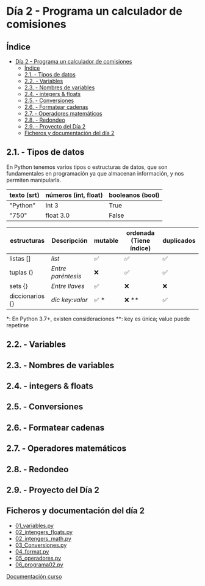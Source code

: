 
# Día 2 - Programa un calculador de comisiones

## Índice
- [Día 2 - Programa un calculador de comisiones](#día-2---programa-un-calculador-de-comisiones)
  - [Índice](#índice)
  - [2.1. - Tipos de datos](#21---tipos-de-datos)
  - [2.2. - Variables](#22---variables)
  - [2.3. - Nombres de variables](#23---nombres-de-variables)
  - [2.4. - integers \& floats](#24---integers--floats)
  - [2.5. - Conversiones](#25---conversiones)
  - [2.6. - Formatear cadenas](#26---formatear-cadenas)
  - [2.7. - Operadores matemáticos](#27---operadores-matemáticos)
  - [2.8. - Redondeo](#28---redondeo)
  - [2.9. - Proyecto del Día 2](#29---proyecto-del-día-2)
  - [Ficheros y documentación del día 2](#ficheros-y-documentación-del-día-2)

## 2.1. - Tipos de datos
En Python tenemos varios tipos o estructuras de datos, que son fundamentales en programación ya que almacenan información, y nos permiten manipularla. 

| texto (srt) | números (int, float) | booleanos (bool) |
| ----------- | -------------------- | ---------------- |
| "Python"    | Int 3                | True             |
| "750"       | float 3.0            | False            |


| estructuras     | Descripción        | mutable              | ordenada (Tiene índice) | duplicados         |
| --------------- | ------------------ | -------------------- | ----------------------- | ------------------ |
| listas []       | *list*             | :white_check_mark:   | :white_check_mark:      | :white_check_mark: |
| tuplas ()       | *Entre paréntesis* | :x:                  | :white_check_mark:      | :white_check_mark: |
| sets {}         | *Entre llaves*     | :white_check_mark:   | :x:                     | :x:                |
| diccionarios {} | *dic key:valor*    | :white_check_mark: * | :x: **                  | :white_check_mark: |

*: En Python 3.7+, existen consideraciones		**: key es única; value puede repetirse


## 2.2. - Variables

## 2.3. - Nombres de variables

## 2.4. - integers & floats

## 2.5. - Conversiones

## 2.6. - Formatear cadenas

## 2.7. - Operadores matemáticos

## 2.8. - Redondeo

## 2.9. - Proyecto del Día 2

## Ficheros y documentación del día 2
- [01_variables.py](01_variables.py)
- [02_intengers_floats.py](02_intengers_Floats.py)
- [02_intengers_math.py](02_intengers_math.py)
- [03_Conversiones.py](03_Conversiones.py)
- [04_format.py](04_format.py)
- [05_operadores.py](05_operadores.py)
- [06_programa02.py](06_programa02.py)

[Documentación curso](../doc_curso/02_calculador_comisiones/)
